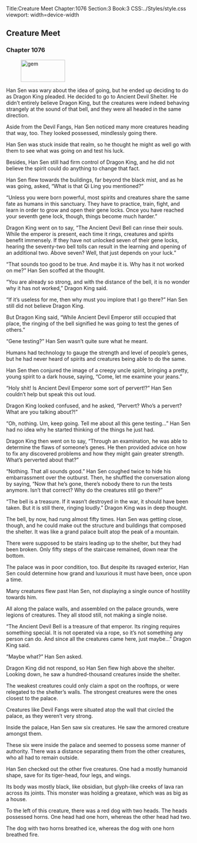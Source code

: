 Title:Creature Meet 
Chapter:1076 
Section:3 
Book:3 
CSS:../Styles/style.css 
viewport: width=device-width
  
## Creature Meet
### Chapter 1076
  
<figure>
	<img src="../Images/gem.gif" alt="gem" id="gem" width="120" height="60" />
</figure>
  

  
Han Sen was wary about the idea of going, but he ended up deciding to do as Dragon King pleaded. He decided to go to Ancient Devil Shelter. He didn’t entirely believe Dragon King, but the creatures were indeed behaving strangely at the sound of that bell, and they were all headed in the same direction.

Aside from the Devil Fangs, Han Sen noticed many more creatures heading that way, too. They looked possessed, mindlessly going there.

Han Sen was stuck inside that realm, so he thought he might as well go with them to see what was going on and test his luck.

Besides, Han Sen still had firm control of Dragon King, and he did not believe the spirit could do anything to change that fact.

Han Sen flew towards the buildings, far beyond the black mist, and as he was going, asked, “What is that Qi Ling you mentioned?”

“Unless you were born powerful, most spirits and creatures share the same fate as humans in this sanctuary. They have to practice, train, fight, and learn in order to grow and open their gene locks. Once you have reached your seventh gene lock, though, things become much harder.”

Dragon King went on to say, “The Ancient Devil Bell can rinse their souls. While the emperor is present, each time it rings, creatures and spirits benefit immensely. If they have not unlocked seven of their gene locks, hearing the seventy-two bell tolls can result in the learning and opening of an additional two. Above seven? Well, that just depends on your luck.”

“That sounds too good to be true. And maybe it is. Why has it not worked on me?” Han Sen scoffed at the thought.

“You are already so strong, and with the distance of the bell, it is no wonder why it has not worked,” Dragon King said.

“If it’s useless for me, then why must you implore that I go there?” Han Sen still did not believe Dragon King.

But Dragon King said, “While Ancient Devil Emperor still occupied that place, the ringing of the bell signified he was going to test the genes of others.”

“Gene testing?” Han Sen wasn’t quite sure what he meant.

Humans had technology to gauge the strength and level of people’s genes, but he had never heard of spirits and creatures being able to do the same.

Han Sen then conjured the image of a creepy uncle spirit, bringing a pretty, young spirit to a dark house, saying, “Come, let me examine your jeans.”

“Holy shit! Is Ancient Devil Emperor some sort of pervert!?” Han Sen couldn’t help but speak this out loud.

Dragon King looked confused, and he asked, “Pervert? Who’s a pervert? What are you talking about?!”

“Oh, nothing. Um, keep going. Tell me about all this gene testing…” Han Sen had no idea why he started thinking of the things he just had.

Dragon King then went on to say, “Through an examination, he was able to determine the flaws of someone’s genes. He then provided advice on how to fix any discovered problems and how they might gain greater strength. What’s perverted about that?”

“Nothing. That all sounds good.” Han Sen coughed twice to hide his embarrassment over the outburst. Then, he shuffled the conversation along by saying, “Now that he’s gone, there’s nobody there to run the tests anymore. Isn’t that correct? Why do the creatures still go there?”

“The bell is a treasure. If it wasn’t destroyed in the war, it should have been taken. But it is still there, ringing loudly.” Dragon King was in deep thought.

The bell, by now, had rung almost fifty times. Han Sen was getting close, though, and he could make out the structure and buildings that composed the shelter. It was like a grand palace built atop the peak of a mountain.

There were supposed to be stairs leading up to the shelter, but they had been broken. Only fifty steps of the staircase remained, down near the bottom.

The palace was in poor condition, too. But despite its ravaged exterior, Han Sen could determine how grand and luxurious it must have been, once upon a time.

Many creatures flew past Han Sen, not displaying a single ounce of hostility towards him.

All along the palace walls, and assembled on the palace grounds, were legions of creatures. They all stood still, not making a single noise.

“The Ancient Devil Bell is a treasure of that emperor. Its ringing requires something special. It is not operated via a rope, so it’s not something any person can do. And since all the creatures came here, just maybe…” Dragon King said.

“Maybe what?” Han Sen asked.

Dragon King did not respond, so Han Sen flew high above the shelter. Looking down, he saw a hundred-thousand creatures inside the shelter.

The weakest creatures could only claim a spot on the rooftops, or were relegated to the shelter’s walls. The strongest creatures were the ones closest to the palace.

Creatures like Devil Fangs were situated atop the wall that circled the palace, as they weren’t very strong.

Inside the palace, Han Sen saw six creatures. He saw the armored creature amongst them.

These six were inside the palace and seemed to possess some manner of authority. There was a distance separating them from the other creatures, who all had to remain outside.

Han Sen checked out the other five creatures. One had a mostly humanoid shape, save for its tiger-head, four legs, and wings.

Its body was mostly black, like obsidian, but glyph-like creeks of lava ran across its joints. This monster was holding a greataxe, which was as big as a house.

To the left of this creature, there was a red dog with two heads. The heads possessed horns. One head had one horn, whereas the other head had two.

The dog with two horns breathed ice, whereas the dog with one horn breathed fire.